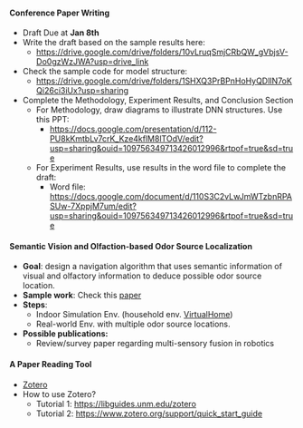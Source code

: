 #### Conference Paper Writing
* Draft Due at **Jan 8th**
* Write the draft based on the sample results here:
  * https://drive.google.com/drive/folders/10vLruqSmjCRbQW_gVbjsV-Do0gzWzJWA?usp=drive_link
* Check the sample code for model structure:
  * https://drive.google.com/drive/folders/1SHXQ3PrBPnHoHyQDlIN7oKQi26ci3iUx?usp=sharing
* Complete the Methodology, Experiment Results, and Conclusion Section
  * For Methodology, draw diagrams to illustrate DNN structures. Use this PPT:
    * https://docs.google.com/presentation/d/112-PU8kKmtbLv7crK_Kze4kflM8lTOdV/edit?usp=sharing&ouid=109756349713426012996&rtpof=true&sd=true
  * For Experiment Results, use results in the word file to complete the draft:
    * Word file: https://docs.google.com/document/d/110S3C2vLwJmWTzbnRPASUw-7XppjM7um/edit?usp=sharing&ouid=109756349713426012996&rtpof=true&sd=true

#### Semantic Vision and Olfaction-based Odor Source Localization
* **Goal**: design a navigation algorithm that uses semantic information of visual and olfactory information to deduce possible odor source location. 
* **Sample work**: Check this [paper](./../../Reference/semantic_OSL.pdf) 
* **Steps**:
  * Indoor Simulation Env. (household env. [VirtualHome](http://virtual-home.org/))
  * Real-world Env. with multiple odor source locations. 
* **Possible publications:**
  * Review/survey paper regarding multi-sensory fusion in robotics


#### A Paper Reading Tool
* [Zotero](https://www.zotero.org/)
* How to use Zotero?
  * Tutorial 1: https://libguides.unm.edu/zotero
  * Tutorial 2: https://www.zotero.org/support/quick_start_guide
